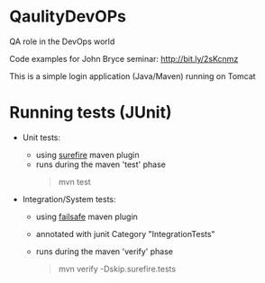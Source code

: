 QaulityDevOPs
===============
QA role in the DevOps world

Code examples for John Bryce seminar: http://bit.ly/2sKcnmz

This is a simple login application (Java/Maven) running on Tomcat

# Running tests (JUnit)
- Unit tests:
  -   using [surefire](http://maven.apache.org/surefire/maven-surefire-plugin/) maven plugin
  -   runs during the maven 'test' phase
      >  mvn test
    
- Integration/System tests:
  - using [failsafe](http://maven.apache.org/surefire/maven-failsafe-plugin/usage.html) maven plugin
  - annotated with junit Category "IntegrationTests"
  - runs during the maven 'verify' phase

      >  mvn verify -Dskip.surefire.tests
     
     
